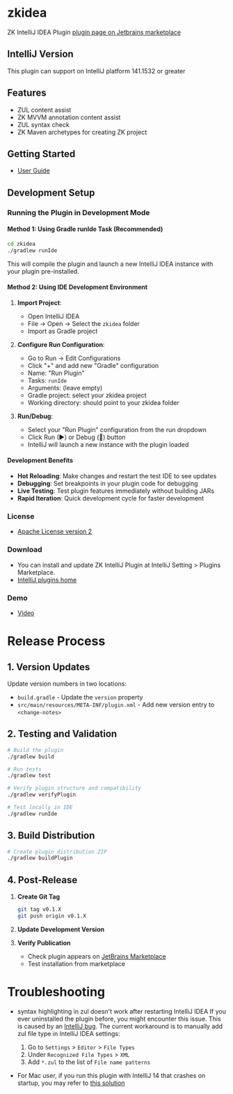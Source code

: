 # zkidea
ZK IntelliJ IDEA Plugin
[plugin page on Jetbrains marketplace](https://plugins.jetbrains.com/plugin/7855-zk)

## IntelliJ Version

This plugin can support on IntelliJ platform 141.1532 or greater

## Features

 * ZUL content assist
 * ZK MVVM annotation content assist
 * ZUL syntax check
 * ZK Maven archetypes for creating ZK project
 
## Getting Started
 * [User Guide](http://books.zkoss.org/wiki/ZK_Installation_Guide/Quick_Start/Create_and_Run_Your_First_ZK_Application_with_IntelliJ_and_ZKIdea)

## Development Setup

### Running the Plugin in Development Mode

#### Method 1: Using Gradle runIde Task (Recommended)
```bash
cd zkidea
./gradlew runIde
```

This will compile the plugin and launch a new IntelliJ IDEA instance with your plugin pre-installed.

#### Method 2: Using IDE Development Environment

1. **Import Project**: 
   - Open IntelliJ IDEA
   - File → Open → Select the `zkidea` folder
   - Import as Gradle project

2. **Configure Run Configuration**:
   - Go to Run → Edit Configurations
   - Click "+" and add new "Gradle" configuration
   - Name: "Run Plugin"
   - Tasks: `runIde`
   - Arguments: (leave empty)
   - Gradle project: select your zkidea project
   - Working directory: should point to your zkidea folder

3. **Run/Debug**:
   - Select your "Run Plugin" configuration from the run dropdown
   - Click Run (▶) or Debug (🐛) button
   - IntelliJ will launch a new instance with the plugin loaded

#### Development Benefits
- **Hot Reloading**: Make changes and restart the test IDE to see updates
- **Debugging**: Set breakpoints in your plugin code for debugging
- **Live Testing**: Test plugin features immediately without building JARs
- **Rapid Iteration**: Quick development cycle for faster development

### License

 * [Apache License version 2](https://github.com/jumperchen/zkidea/blob/master/LICENSE)

### Download

 * You can install and update ZK IntelliJ Plugin at IntelliJ Setting > Plugins Marketplace.
 * [IntelliJ plugins home](https://plugins.jetbrains.com/plugin/7855)

### Demo

 * [Video](http://screencast.com/t/xjx0RyzX)
 

# Release Process


## 1. Version Updates
Update version numbers in two locations:
- `build.gradle` - Update the `version` property
- `src/main/resources/META-INF/plugin.xml` - Add new version entry to `<change-notes>`

## 2. Testing and Validation
```bash
# Build the plugin
./gradlew build

# Run tests
./gradlew test

# Verify plugin structure and compatibility
./gradlew verifyPlugin

# Test locally in IDE
./gradlew runIde
```

## 3. Build Distribution
```bash
# Create plugin distribution ZIP
./gradlew buildPlugin
```

## 4. Post-Release
1. **Create Git Tag**
   ```bash
   git tag v0.1.X
   git push origin v0.1.X
   ```

2. **Update Development Version**

3. **Verify Publication**
   - Check plugin appears on [JetBrains Marketplace](https://plugins.jetbrains.com/plugin/7855)
   - Test installation from marketplace


# Troubleshooting
* syntax highlighting in zul doesn't work after restarting IntelliJ IDEA
If you ever uninstalled the plugin before, you might encounter this issue. This is caused by an [IntelliJ bug](https://youtrack.jetbrains.com/issue/IJPL-39443/Plugin-fileType-extensions-will-disappear-after-restart-if-the-plugin-was-uninstalled-once-befores).
The current workaround is to manually add zul file type in IntelliJ IDEA settings:
  1. Go to `Settings` > `Editor` > `File Types`
  2. Under `Recognized File Types` > `XML`
  3. Add `*.zul` to the list of `File name patterns`


* For Mac user, if you run this plugin with IntelliJ 14 that crashes on startup, you may refer to [this solution](https://github.com/jumperchen/zkidea/issues/10#issuecomment-148628901)